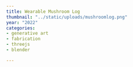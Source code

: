 ```yaml
---
title: Wearable Mushroom Log
thumbnail: "../static/uploads/mushroomlog.png"
year: "2022"
categories:
- generative art
- fabrication
- threejs
- blender

---
```

